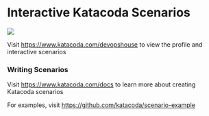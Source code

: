 # Interactive Katacoda Scenarios

[![](http://shields.katacoda.com/katacoda/devopshouse/count.svg)](https://www.katacoda.com/devopshouse "Get your profile on Katacoda.com")

Visit https://www.katacoda.com/devopshouse to view the profile and interactive scenarios

### Writing Scenarios
Visit https://www.katacoda.com/docs to learn more about creating Katacoda scenarios

For examples, visit https://github.com/katacoda/scenario-example

